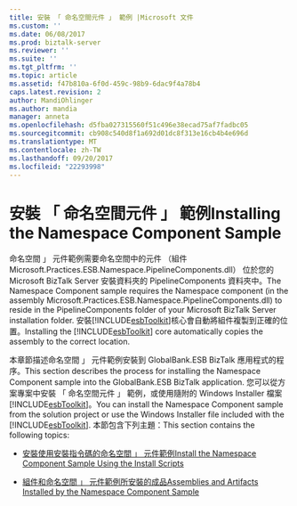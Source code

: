 ```yaml
---
title: 安裝 「 命名空間元件 」 範例 |Microsoft 文件
ms.custom: ''
ms.date: 06/08/2017
ms.prod: biztalk-server
ms.reviewer: ''
ms.suite: ''
ms.tgt_pltfrm: ''
ms.topic: article
ms.assetid: f47b810a-6f0d-459c-98b9-6dac9f4a78b4
caps.latest.revision: 2
author: MandiOhlinger
ms.author: mandia
manager: anneta
ms.openlocfilehash: d5fba027315560f51c496e38ecad75af7fadbc05
ms.sourcegitcommit: cb908c540d8f1a692d01dc8f313e16cb4b4e696d
ms.translationtype: MT
ms.contentlocale: zh-TW
ms.lasthandoff: 09/20/2017
ms.locfileid: "22293998"
---
```

# <a name="installing-the-namespace-component-sample"></a><span data-ttu-id="9d8c4-102">安裝 「 命名空間元件 」 範例</span><span class="sxs-lookup"><span data-stu-id="9d8c4-102">Installing the Namespace Component Sample</span></span>
<span data-ttu-id="9d8c4-103">命名空間 」 元件範例需要命名空間中的元件 （組件 Microsoft.Practices.ESB.Namespace.PipelineComponents.dll） 位於您的 Microsoft BizTalk Server 安裝資料夾的 PipelineComponents 資料夾中。</span><span class="sxs-lookup"><span data-stu-id="9d8c4-103">The Namespace Component sample requires the Namespace component (in the assembly Microsoft.Practices.ESB.Namespace.PipelineComponents.dll) to reside in the PipelineComponents folder of your Microsoft BizTalk Server installation folder.</span></span> <span data-ttu-id="9d8c4-104">安裝[!INCLUDE[esbToolkit](../includes/esbtoolkit-md.md)]核心會自動將組件複製到正確的位置。</span><span class="sxs-lookup"><span data-stu-id="9d8c4-104">Installing the [!INCLUDE[esbToolkit](../includes/esbtoolkit-md.md)] core automatically copies the assembly to the correct location.</span></span>  
  
 <span data-ttu-id="9d8c4-105">本章節描述命名空間 」 元件範例安裝到 GlobalBank.ESB BizTalk 應用程式的程序。</span><span class="sxs-lookup"><span data-stu-id="9d8c4-105">This section describes the process for installing the Namespace Component sample into the GlobalBank.ESB BizTalk application.</span></span> <span data-ttu-id="9d8c4-106">您可以從方案專案中安裝 「 命名空間元件 」 範例，或使用隨附的 Windows Installer 檔案[!INCLUDE[esbToolkit](../includes/esbtoolkit-md.md)]。</span><span class="sxs-lookup"><span data-stu-id="9d8c4-106">You can install the Namespace Component sample from the solution project or use the Windows Installer file included with the [!INCLUDE[esbToolkit](../includes/esbtoolkit-md.md)].</span></span> <span data-ttu-id="9d8c4-107">本節包含下列主題：</span><span class="sxs-lookup"><span data-stu-id="9d8c4-107">This section contains the following topics:</span></span>  
  
-   [<span data-ttu-id="9d8c4-108">安裝使用安裝指令碼的命名空間 」 元件範例</span><span class="sxs-lookup"><span data-stu-id="9d8c4-108">Install the Namespace Component Sample Using the Install Scripts</span></span>](../esb-toolkit/install-the-namespace-component-sample-using-the-install-scripts.md)  
  
-   [<span data-ttu-id="9d8c4-109">組件和命名空間 」 元件範例所安裝的成品</span><span class="sxs-lookup"><span data-stu-id="9d8c4-109">Assemblies and Artifacts Installed by the Namespace Component Sample</span></span>](../esb-toolkit/assemblies-and-artifacts-installed-by-the-namespace-component-sample.md)